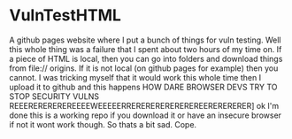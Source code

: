 # VulnTestHTML
A github pages website where I put a bunch of things for vuln testing.
Well this whole thing was a failure that I spent about two hours of my time on.
If a piece of HTML is local, then you can go into folders and download things from file:// origins.
If it is not local (on github pages for example) then you cannot.
I was tricking myself that it would work this whole time
then I upload it to github
and this happens
HOW DARE BROWSER DEVS TRY TO STOP SECURITY VULNS REEEREREREREREEEEWEEEEERREREREREREREREREERERERERER]
ok I'm done 
this is a working repo if you download it
or have an insecure browser
if not it wont work though.
So thats a bit sad.
Cope.
